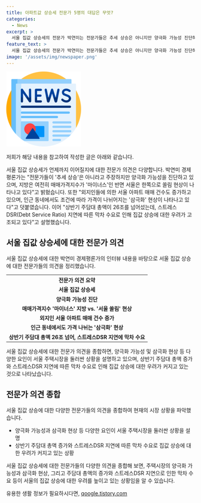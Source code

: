 ```yaml
---
title: 아파트값 상승세 전문가 5명의 대답은 무엇?
categories:
  - News
excerpt: >
  서울 집값 상승세의 전문가 박연미는 전문가들은 추세 상승은 아니지만 양극화 가능성 진단하며, 지방은 여전히 마이너스지만 외지인 서울 아파트 매매 건수 증가라고 밝혔다. 서울의 쏠림 현상과 인근 동네에서의 삼극화 현상도 우려되고 있다. 상반기 주담대 총액은 26조를 넘어섰지만, 스트레스DSR 지연으로 막차 수요가 늘어나고 있다. SBS <편상욱의 뉴스브리핑>에서 더 자세한 내용을 확인할 수 있다.
feature_text: >
  서울 집값 상승세의 전문가 박연미는 전문가들은 추세 상승은 아니지만 양극화 가능성 진단하며, 지방은 여전히 마이너스지만 외지인 서울 아파트 매매 건수 증가라고 밝혔다. 서울의 쏠림 현상과 인근 동네에서의 삼극화 현상도 우려되고 있다. 상반기 주담대 총액은 26조를 넘어섰지만, 스트레스DSR 지연으로 막차 수요가 늘어나고 있다. SBS <편상욱의 뉴스브리핑>에서 더 자세한 내용을 확인할 수 있다.
image: '/assets/img/newspaper.png'
---
```


<p><img src="/assets/img/newspaper.png" alt="kimp 속보" /></p>

<p>저희가 해당 내용을 참고하여 작성한 글은 아래와 같습니다. </p>

<p data-ke-size="size16">서울 집값 상승세가 언제까지 이어질지에 대한 전문가 의견은 다양합니다. 박연미 경제평론가는 "전문가들이 '추세 상승'은 아니라고 주장하지만 양극화 가능성을 진단하고 있으며, 지방은 여전히 매매가격지수가 '마이너스'인 반면 서울은 한쪽으로 쏠림 현상이 나타나고 있다"고 밝혔습니다. 또한 "외지인들에 의한 서울 아파트 매매 건수도 증가하고 있으며, 인근 동네에서도 조건에 따라 가격이 나뉘어지는 '삼극화' 현상이 나타나고 있다"고 덧붙였습니다. 이어 "상반기 주담대 총액이 26조를 넘어섰는데, 스트레스DSR(Debt Service Ratio) 지연에 따른 막차 수요로 인해 집값 상승에 대한 우려가 고조되고 있다"고 설명했습니다.</p>

<h2 data-ke-size="size26">서울 집값 상승세에 대한 전문가 의견</h2>

<p>서울 집값 상승세에 대한 박연미 경제평론가의 인터뷰 내용을 바탕으로 서울 집값 상승에 대한 전문가들의 의견을 정리했습니다.</p>

<table>
    <tr>
        <th>전문가 의견 요약</th>
    </tr>
    <tr>
        <td style="text-align: center; height: 17px;"><b>서울 집값 상승세</b></td>
    </tr>
    <tr>
        <td style="text-align: center; height: 17px;"><b>양극화 가능성 진단</b></td>
    </tr>
    <tr>
        <td style="text-align: center; height: 17px;"><b>매매가격지수 '마이너스' 지방 vs. '서울 쏠림' 현상</b></td>
    </tr>
    <tr>
        <td style="text-align: center; height: 17px;"><b>외지인 서울 아파트 매매 건수 증가</b></td>
    </tr>
    <tr>
        <td style="text-align: center; height: 17px;"><b>인근 동네에서도 가격 나뉘는 '삼극화' 현상</b></td>
    </tr>
    <tr>
        <td style="text-align: center; height: 17px;"><b>상반기 주담대 총액 26조 넘어, 스트레스DSR 지연에 막차 수요</b></td>
    </tr>
</table>

<p data-ke-size="size16">서울 집값 상승세에 대한 전문가 의견을 종합하면, 양극화 가능성 및 삼극화 현상 등 다양한 요인이 서울 주택시장을 둘러싼 상황을 설명하고 있으며, 상반기 주담대 총액 증가와 스트레스DSR 지연에 따른 막차 수요로 인해 집값 상승에 대한 우려가 커지고 있는 것으로 나타났습니다.</p>

<h2 data-ke-size="size26">전문가 의견 종합</h2>

<p>서울 집값 상승에 대한 다양한 전문가들의 의견을 종합하여 현재의 시장 상황을 파악했습니다.</p>

<ul>
    <li>양극화 가능성과 삼극화 현상 등 다양한 요인이 서울 주택시장을 둘러싼 상황을 설명</li>
    <li>상반기 주담대 총액 증가와 스트레스DSR 지연에 따른 막차 수요로 집값 상승에 대한 우려가 커지고 있는 상황</li>
</ul>

<p data-ke-size="size16">서울 집값 상승세에 대한 전문가들의 다양한 의견을 종합해 보면, 주택시장의 양극화 가능성과 삼극화 현상, 그리고 주담대 총액의 증가와 스트레스DSR 지연으로 인한 막차 수요 등이 서울의 집값 상승에 대한 우려를 높이고 있는 상황임을 알 수 있습니다.</p>
유용한 생활 정보가 필요하시다면, <a href="https://qoogle.tistory.com" rel="dofollow">qoogle.tistory.com</a>


